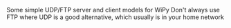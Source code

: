 Some simple UDP/FTP server and client models for WiPy
Don't always use FTP where UDP is a good alternative, which usually is in your home network
